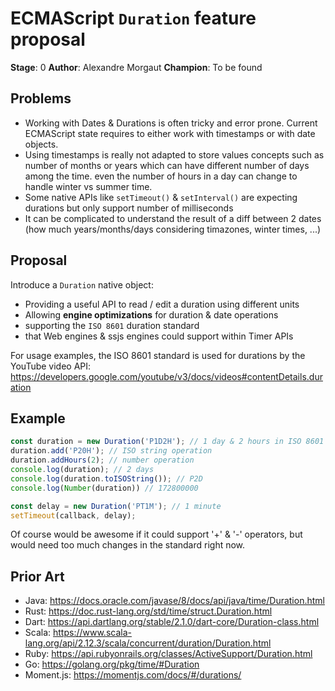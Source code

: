 # ECMAScript `Duration` feature proposal

**Stage**: 0
**Author**: Alexandre Morgaut
**Champion**: To be found

## Problems

- Working with Dates & Durations is often tricky and error prone. Current ECMAScript state requires to either work with timestamps or with date objects. 
- Using timestamps is really not adapted to store values concepts such as number of months or years which can have different number of days among the time. even the number of hours in a day can change to handle winter vs summer time.
- Some native APIs like `setTimeout()` & `setInterval()` are expecting durations but only support number of milliseconds
- It can be complicated to understand the result of a diff between 2 dates (how much years/months/days considering timazones, winter times, ...)

## Proposal

Introduce a `Duration` native object:
- Providing a useful API to read / edit a duration using different units
- Allowing **engine optimizations** for duration & date operations
- supporting the `ISO 8601` duration standard
- that Web engines & ssjs engines could support within Timer APIs

For usage examples, the ISO 8601 standard is used for durations by the YouTube video API:
https://developers.google.com/youtube/v3/docs/videos#contentDetails.duration

## Example

```javascript
const duration = new Duration('P1D2H'); // 1 day & 2 hours in ISO 8601
duration.add('P20H'); // ISO string operation
duration.addHours(2); // number operation
console.log(duration); // 2 days
console.log(duration.toISOString()); // P2D
console.log(Number(duration)) // 172800000

const delay = new Duration('PT1M'); // 1 minute
setTimeout(callback, delay);
```

Of course would be awesome if it could support '+' & '-' operators, but would need too much changes in the standard right now.

## Prior Art

- Java: https://docs.oracle.com/javase/8/docs/api/java/time/Duration.html
- Rust: https://doc.rust-lang.org/std/time/struct.Duration.html
- Dart: https://api.dartlang.org/stable/2.1.0/dart-core/Duration-class.html
- Scala: https://www.scala-lang.org/api/2.12.3/scala/concurrent/duration/Duration.html
- Ruby: https://api.rubyonrails.org/classes/ActiveSupport/Duration.html
- Go: https://golang.org/pkg/time/#Duration
- Moment.js: https://momentjs.com/docs/#/durations/
